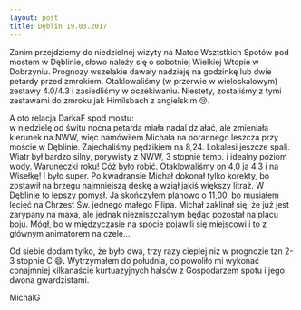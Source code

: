 ```yaml
---
layout: post
title: Dęblin 19.03.2017
---
```


Zanim przejdziemy do niedzielnej wizyty na Matce Wsztstkich Spotów pod mostem w Dęblinie, słowo należy się o sobotniej Wielkiej Wtopie w Dobrzyniu. Prognozy wszelakie dawały nadzieję na godzinkę lub dwie petardy przed zmrokiem. Otaklowaliśmy (w przerwie w wieloskalowym) zestawy 4.0/4.3 i zasiedliśmy w oczekiwaniu. Niestety, zostaliśmy z tymi zestawami do zmroku jak Himilsbach z angielskim :cry:.  

A oto relacja DarkaF spod mostu:  
w niedzielę od świtu nocna petarda miała nadal działać, ale zmieniała kierunek na NWW, więc namówiłem Michała na porannego leszcza przy moście w Dęblinie. Zajechaliśmy pędzikiem na 8,24. Lokalesi jeszcze spali. Wiatr był bardzo silny, porywisty z NWW, 3 stopnie temp. i idealny poziom wody. Waruneczki roku! Cóż było robić. Otaklowaliśmy on 4,0 ja 4,3 i na Wisełkę! I było super. Po kwadransie Michał dokonał tylko korekty, bo zostawił na brzegu najmniejszą deskę a wziął jakiś większy litraż. W Dęblinie to lepszy pomysł. Ja skończyłem planowo o 11,00, bo musiałem lecieć na Chrzest Św. jednego małego Filipa. Michał zaklinał się, że już jest zarypany na maxa, ale jednak niezniszczalnym będąc pozostał na placu boju. Mógł, bo w międzyczasie na spocie pojawili się miejscowi i to z głównym animatorem na czele...  

Od siebie dodam tylko, że było dwa, trzy razy cieplej niż w prognozie tzn 2-3 stopnie C :smile:. Wytrzymałem do południa, co powoliło mi wykonać conajmniej kilkanaście kurtuazyjnych halsów z Gospodarzem spotu i jego dwona gwardzistami.  

MichalG
